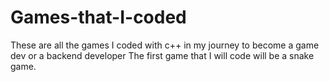 # Games-that-I-coded
These are all the games I coded with c++ in my journey to become a game dev or a backend developer
The first game that I will code will be a snake game.
